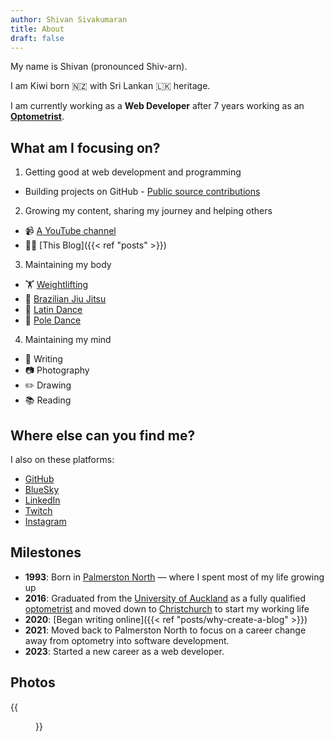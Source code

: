 ```yaml
---
author: Shivan Sivakumaran
title: About
draft: false
---
```


My name is Shivan (pronounced Shiv-arn).

I am Kiwi born 🇳🇿 with Sri Lankan 🇱🇰 heritage.

I am currently working as a **Web Developer** after 7 years working as an **[Optometrist](https://en.wikipedia.org/wiki/Optometry)**.

## What am I focusing on?

1. Getting good at web development and programming

- Building projects on GitHub - [Public source contributions](https://github.com/shivan-s)

2. Growing my content, sharing my journey and helping others

- 📹 [A YouTube channel](https://youtube.com/c/shivansivakumaran)
- ✍🏾 [This Blog]({{< ref "posts" >}})

3. Maintaining my body

- 🏋️ [Weightlifting](https://en.wikipedia.org/wiki/Olympic_weightlifting)
- 🥋 [Brazilian Jiu Jitsu](https://en.wikipedia.org/wiki/Brazilian_jiu-jitsu)
- 🕺 [Latin Dance](https://en.wikipedia.org/wiki/Latin_dance)
- 🕺 [Pole Dance](https://en.wikipedia.org/wiki/Pole_dance)

4. Maintaining my mind

- 📓 Writing
- 📷 Photography
- ✏️ Drawing
- 📚 Reading

## Where else can you find me?

I also on these platforms:

- [GitHub](https://github.com/shivan-s)
- [BlueSky](https://bsky.app/profile/shivan.xyz)
- [LinkedIn](https://linkedin.com/shivan-sivakumaran)
- [Twitch](https://twitch.com/shivan__s)
- [Instagram](https://instagram.com/shivan_s)

## Milestones

- **1993**: Born in [Palmerston North](https://en.wikipedia.org/wiki/Palmerston_North) — where I spent most of my life growing up
- **2016**: Graduated from the [University of Auckland](https://www.auckland.ac.nz/en.html) as a fully qualified [optometrist](https://en.wikipedia.org/wiki/Optometry) and moved down to [Christchurch](https://en.wikipedia.org/wiki/Christchurch) to start my working life
- **2020**: [Began writing online]({{< ref "posts/why-create-a-blog" >}})
- **2021**: Moved back to Palmerston North to focus on a career change away from optometry into software development.
- **2023**: Started a new career as a web developer.

## Photos

{{<figure src="/shivan-sivakumaran.jpg" alt="Black and white image of a man smiling" caption="Me at a Dance Festival">}}
